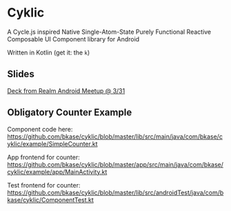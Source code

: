 # Cyklic

A Cycle.js inspired Native Single-Atom-State Purely Functional Reactive Composable UI Component library for Android

Written in Kotlin (get it: the `k`)

## Slides

[Deck from Realm Android Meetup @ 3/31](https://bkase.github.io/cyklic/realm/)

## Obligatory Counter Example

Component code here:
https://github.com/bkase/cyklic/blob/master/lib/src/main/java/com/bkase/cyklic/example/SimpleCounter.kt

App frontend for counter:
https://github.com/bkase/cyklic/blob/master/app/src/main/java/com/bkase/cyklic/example/app/MainActivity.kt

Test frontend for counter:
https://github.com/bkase/cyklic/blob/master/lib/src/androidTest/java/com/bkase/cyklic/ComponentTest.kt
